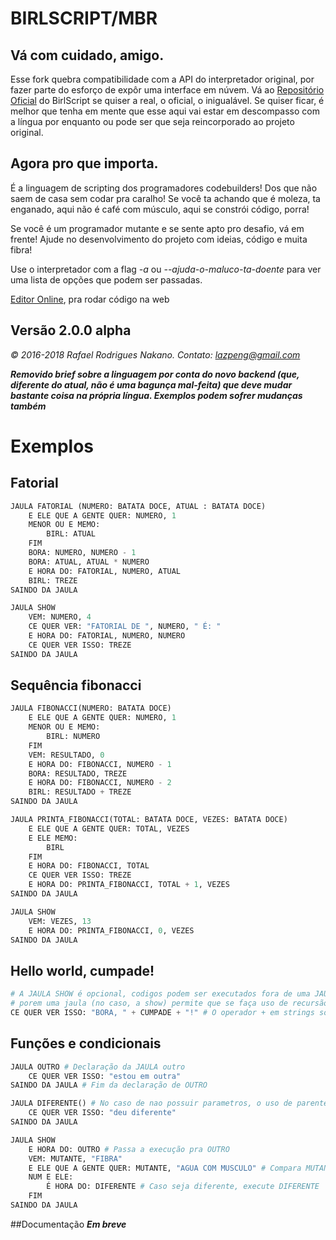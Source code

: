 # BIRLSCRIPT/MBR

## Vá com cuidado, amigo.
Esse fork quebra compatibilidade com a API do interpretador original,
por fazer parte do esforço de expôr uma interface em núvem.
Vá ao [Repositório Oficial](https://github.com/birlscript/birlscript)
do BirlScript se quiser a real, o oficial, o inigualável. Se quiser
ficar, é melhor que tenha em mente que esse aqui vai estar em descompasso
com a língua por enquanto ou pode ser que seja reincorporado ao projeto
original.

## Agora pro que importa.

É a linguagem de scripting dos programadores codebuilders! Dos que não saem de casa
sem codar pra caralho! Se você ta achando que é moleza, ta enganado, aqui não é
café com músculo, aqui se constrói código, porra!

Se você é um programador mutante e se sente apto pro desafio, vá em frente!
Ajude no desenvolvimento do projeto com ideias, código e muita fibra!

Use o interpretador com a flag *-a* ou *--ajuda-o-maluco-ta-doente* para ver uma lista
de opções que podem ser passadas.

[Editor Online](https://birlscript.github.io/), pra rodar código na web

## Versão 2.0.0 alpha

*© 2016-2018 Rafael Rodrigues Nakano. Contato: lazpeng@gmail.com*

***Removido brief sobre a linguagem por conta do novo backend (que, diferente do atual, não é uma bagunça mal-feita) que deve
mudar bastante coisa na própria língua. Exemplos podem sofrer mudanças também***

# Exemplos

## Fatorial
```python
JAULA FATORIAL (NUMERO: BATATA DOCE, ATUAL : BATATA DOCE)
    E ELE QUE A GENTE QUER: NUMERO, 1
    MENOR OU E MEMO:
        BIRL: ATUAL
    FIM
    BORA: NUMERO, NUMERO - 1
    BORA: ATUAL, ATUAL * NUMERO
    E HORA DO: FATORIAL, NUMERO, ATUAL
    BIRL: TREZE
SAINDO DA JAULA

JAULA SHOW
    VEM: NUMERO, 4
    CE QUER VER: "FATORIAL DE ", NUMERO, " É: "
    E HORA DO: FATORIAL, NUMERO, NUMERO
    CE QUER VER ISSO: TREZE
SAINDO DA JAULA
```

## Sequência fibonacci
```python
JAULA FIBONACCI(NUMERO: BATATA DOCE)
    E ELE QUE A GENTE QUER: NUMERO, 1
    MENOR OU E MEMO:
        BIRL: NUMERO
    FIM
    VEM: RESULTADO, 0
    E HORA DO: FIBONACCI, NUMERO - 1
    BORA: RESULTADO, TREZE
    E HORA DO: FIBONACCI, NUMERO - 2
    BIRL: RESULTADO + TREZE
SAINDO DA JAULA

JAULA PRINTA_FIBONACCI(TOTAL: BATATA DOCE, VEZES: BATATA DOCE)
    E ELE QUE A GENTE QUER: TOTAL, VEZES
    E ELE MEMO:
        BIRL
    FIM
    E HORA DO: FIBONACCI, TOTAL
    CE QUER VER ISSO: TREZE
    E HORA DO: PRINTA_FIBONACCI, TOTAL + 1, VEZES
SAINDO DA JAULA

JAULA SHOW
    VEM: VEZES, 13
    E HORA DO: PRINTA_FIBONACCI, 0, VEZES
SAINDO DA JAULA

```

## Hello world, cumpade!
```python
# A JAULA SHOW é opcional, codigos podem ser executados fora de uma JAULA
# porem uma jaula (no caso, a show) permite que se faça uso de recursão, o que não é disponivel em comandos globais
CE QUER VER ISSO: "BORA, " + CUMPADE + "!" # O operador + em strings só pode ser usado com outra string
```

## Funções e condicionais
```python
JAULA OUTRO # Declaração da JAULA outro
    CE QUER VER ISSO: "estou em outra"
SAINDO DA JAULA # Fim da declaração de OUTRO

JAULA DIFERENTE() # No caso de nao possuir parametros, o uso de parenteses é opcional
    CE QUER VER ISSO: "deu diferente"
SAINDO DA JAULA

JAULA SHOW
    E HORA DO: OUTRO # Passa a execução pra OUTRO
    VEM: MUTANTE, "FIBRA"
    E ELE QUE A GENTE QUER: MUTANTE, "AGUA COM MUSCULO" # Compara MUTANTE com "AGUA COM MUSCULO"
    NUM E ELE:
        É HORA DO: DIFERENTE # Caso seja diferente, execute DIFERENTE
    FIM
SAINDO DA JAULA
```

##Documentação
***Em breve***
